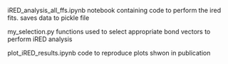 iRED_analysis_all_ffs.ipynb
	notebook containing code to perform the ired fits. saves data to pickle file

my_selection.py
	functions used to select appropriate bond vectors to perform iRED analysis	

plot_iRED_results.ipynb
	code to reproduce plots shwon in publication

